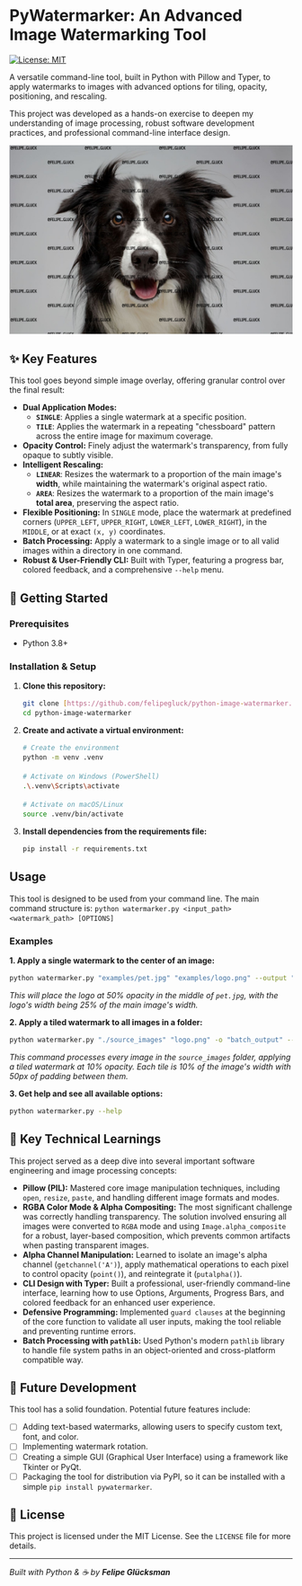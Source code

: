 # PyWatermarker: An Advanced Image Watermarking Tool
[![License: MIT](https://img.shields.io/badge/License-MIT-yellow.svg)](https://opensource.org/licenses/MIT)

A versatile command-line tool, built in Python with Pillow and Typer, to apply watermarks to images with advanced options for tiling, opacity, positioning, and rescaling.

This project was developed as a hands-on exercise to deepen my understanding of image processing, robust software development practices, and professional command-line interface design.

![Example of a watermarked image](https://github.com/felipegluck/python-image-watermarkerer/blob/main/examples/output_example.png)

## ✨ Key Features

This tool goes beyond simple image overlay, offering granular control over the final result:

* **Dual Application Modes:**
    * **`SINGLE`**: Applies a single watermark at a specific position.
    * **`TILE`**: Applies the watermark in a repeating "chessboard" pattern across the entire image for maximum coverage.
* **Opacity Control:** Finely adjust the watermark's transparency, from fully opaque to subtly visible.
* **Intelligent Rescaling:**
    * **`LINEAR`**: Resizes the watermark to a proportion of the main image's **width**, while maintaining the watermark's original aspect ratio.
    * **`AREA`**: Resizes the watermark to a proportion of the main image's **total area**, preserving the aspect ratio.
* **Flexible Positioning:** In `SINGLE` mode, place the watermark at predefined corners (`UPPER_LEFT`, `UPPER_RIGHT`, `LOWER_LEFT`, `LOWER_RIGHT`), in the `MIDDLE`, or at exact `(x, y)` coordinates.
* **Batch Processing:** Apply a watermark to a single image or to all valid images within a directory in one command.
* **Robust & User-Friendly CLI:** Built with Typer, featuring a progress bar, colored feedback, and a comprehensive `--help` menu.

## 🚀 Getting Started

### Prerequisites

* Python 3.8+

### Installation & Setup

1.  **Clone this repository:**
    ```bash
    git clone [https://github.com/felipegluck/python-image-watermarker.git](https://github.com/felipegluck/python-image-watermarker.git)
    cd python-image-watermarker
    ```
2.  **Create and activate a virtual environment:**
    ```bash
    # Create the environment
    python -m venv .venv

    # Activate on Windows (PowerShell)
    .\.venv\Scripts\activate

    # Activate on macOS/Linux
    source .venv/bin/activate
    ```
3.  **Install dependencies from the requirements file:**
    ```bash
    pip install -r requirements.txt
    ```    

## Usage

This tool is designed to be used from your command line. The main command structure is:
`python watermarker.py <input_path> <watermark_path> [OPTIONS]`

### Examples

**1. Apply a single watermark to the center of an image:**
```bash
python watermarker.py "examples/pet.jpg" "examples/logo.png" --output "output_folder" --position MIDDLE --opacity 0.5 --proportion 0.25
```
*This will place the logo at 50% opacity in the middle of `pet.jpg`, with the logo's width being 25% of the main image's width.*

**2. Apply a tiled watermark to all images in a folder:**
```bash
python watermarker.py "./source_images" "logo.png" -o "batch_output" --mode TILE --opacity 0.1 --proportion 0.1 --tile-padding 50
```
*This command processes every image in the `source_images` folder, applying a tiled watermark at 10% opacity. Each tile is 10% of the image's width with 50px of padding between them.*

**3. Get help and see all available options:**
```bash
python watermarker.py --help
```

## 🧠 Key Technical Learnings

This project served as a deep dive into several important software engineering and image processing concepts:

* **Pillow (PIL):** Mastered core image manipulation techniques, including `open`, `resize`, `paste`, and handling different image formats and modes.
* **RGBA Color Mode & Alpha Compositing:** The most significant challenge was correctly handling transparency. The solution involved ensuring all images were converted to `RGBA` mode and using `Image.alpha_composite` for a robust, layer-based composition, which prevents common artifacts when pasting transparent images.
* **Alpha Channel Manipulation:** Learned to isolate an image's alpha channel (`getchannel('A')`), apply mathematical operations to each pixel to control opacity (`point()`), and reintegrate it (`putalpha()`).
* **CLI Design with Typer:** Built a professional, user-friendly command-line interface, learning how to use Options, Arguments, Progress Bars, and colored feedback for an enhanced user experience.
* **Defensive Programming:** Implemented `guard clauses` at the beginning of the core function to validate all user inputs, making the tool reliable and preventing runtime errors.
* **Batch Processing with `pathlib`:** Used Python's modern `pathlib` library to handle file system paths in an object-oriented and cross-platform compatible way.

## 🔮 Future Development

This tool has a solid foundation. Potential future features include:
* [ ] Adding text-based watermarks, allowing users to specify custom text, font, and color.
* [ ] Implementing watermark rotation.
* [ ] Creating a simple GUI (Graphical User Interface) using a framework like Tkinter or PyQt.
* [ ] Packaging the tool for distribution via PyPI, so it can be installed with a simple `pip install pywatermarker`.

## 📄 License

This project is licensed under the MIT License. See the `LICENSE` file for more details.

---
*Built with Python & ☕ by **Felipe Glücksman***
